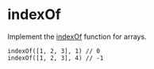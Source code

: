 # indexOf

Implement the [indexOf](https://developer.mozilla.org/nl/docs/Web/JavaScript/Reference/Global_Objects/Array/indexOf) function for arrays.

```JS
indexOf([1, 2, 3], 1) // 0
indexOf([1, 2, 3], 4) // -1
```

